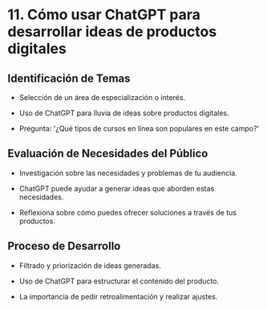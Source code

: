 # 11. Cómo usar ChatGPT para desarrollar ideas de productos digitales

## Identificación de Temas

* Selección de un área de especialización o interés.

* Uso de ChatGPT para lluvia de ideas sobre productos digitales.

* Pregunta: '¿Qué tipos de cursos en línea son populares en este campo?'

## Evaluación de Necesidades del Público

* Investigación sobre las necesidades y problemas de tu audiencia.

* ChatGPT puede ayudar a generar ideas que aborden estas necesidades.

* Reflexiona sobre cómo puedes ofrecer soluciones a través de tus productos.

## Proceso de Desarrollo

* Filtrado y priorización de ideas generadas.

* Uso de ChatGPT para estructurar el contenido del producto.

* La importancia de pedir retroalimentación y realizar ajustes.